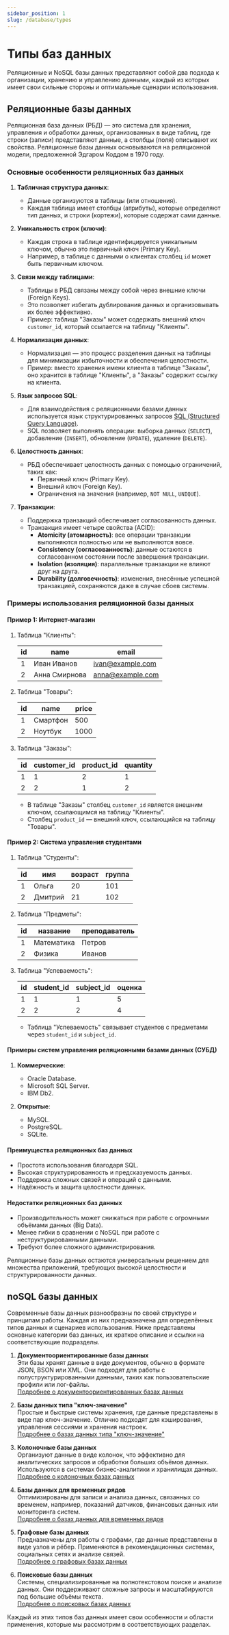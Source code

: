```yaml
---
sidebar_position: 1
slug: /database/types
---
```


# Типы баз данных

Реляционные и NoSQL базы данных представляют собой два подхода к организации, хранению и управлению данными, каждый из которых имеет свои сильные стороны и оптимальные сценарии использования. 

## Реляционные базы данных

Реляционная база данных (РБД) — это система для хранения, управления и обработки данных, организованных в виде таблиц, где строки (записи) представляют данные, а столбцы (поля) описывают их свойства. Реляционные базы данных основываются на реляционной модели, предложенной Эдгаром Коддом в 1970 году.

### Основные особенности реляционных баз данных

1. **Табличная структура данных**:
   - Данные организуются в таблицы (или отношения).
   - Каждая таблица имеет столбцы (атрибуты), которые определяют тип данных, и строки (кортежи), которые содержат сами данные.

2. **Уникальность строк (ключи)**:
   - Каждая строка в таблице идентифицируется уникальным ключом, обычно это первичный ключ (Primary Key).
   - Например, в таблице с данными о клиентах столбец `id` может быть первичным ключом.

3. **Связи между таблицами**:
   - Таблицы в РБД связаны между собой через внешние ключи (Foreign Keys).
   - Это позволяет избегать дублирования данных и организовывать их более эффективно.
   - Пример: таблица "Заказы" может содержать внешний ключ `customer_id`, который ссылается на таблицу "Клиенты".

4. **Нормализация данных**:
   - Нормализация — это процесс разделения данных на таблицы для минимизации избыточности и обеспечения целостности.
   - Пример: вместо хранения имени клиента в таблице "Заказы", оно хранится в таблице "Клиенты", а "Заказы" содержит ссылку на клиента.

5. **Язык запросов SQL**:
   - Для взаимодействия с реляционными базами данных используется язык структурированных запросов [SQL (Structured Query Language)](/database/sql/index.md).
   - SQL позволяет выполнять операции: выборка данных (`SELECT`), добавление (`INSERT`), обновление (`UPDATE`), удаление (`DELETE`).

6. **Целостность данных**:
   - РБД обеспечивает целостность данных с помощью ограничений, таких как:
     - Первичный ключ (Primary Key).
     - Внешний ключ (Foreign Key).
     - Ограничения на значения (например, `NOT NULL`, `UNIQUE`).

7. **Транзакции**:
   - Поддержка транзакций обеспечивает согласованность данных.
   - Транзакция имеет четыре свойства (ACID):
     - **Atomicity (атомарность)**: все операции транзакции выполняются полностью или не выполняются вовсе.
     - **Consistency (согласованность)**: данные остаются в согласованном состоянии после завершения транзакции.
     - **Isolation (изоляция)**: параллельные транзакции не влияют друг на друга.
     - **Durability (долговечность)**: изменения, внесённые успешной транзакцией, сохраняются даже в случае сбоев системы.

### Примеры использования реляционной базы данных

#### Пример 1: Интернет-магазин

1. Таблица "Клиенты":

   | id  | name      | email             |
   |-----|-----------|-------------------|
   | 1   | Иван Иванов | ivan@example.com |
   | 2   | Анна Смирнова | anna@example.com |

2. Таблица "Товары":

   | id  | name         | price  |
   |-----|--------------|--------|
   | 1   | Смартфон     | 500    |
   | 2   | Ноутбук      | 1000   |

3. Таблица "Заказы":

   | id  | customer_id | product_id | quantity |
   |-----|-------------|------------|----------|
   | 1   | 1           | 2          | 1        |
   | 2   | 2           | 1          | 2        |

   - В таблице "Заказы" столбец `customer_id` является внешним ключом, ссылающимся на таблицу "Клиенты".
   - Столбец `product_id` — внешний ключ, ссылающийся на таблицу "Товары".

#### Пример 2: Система управления студентами

1. Таблица "Студенты":

   | id  | имя         | возраст | группа  |
   |-----|-------------|---------|---------|
   | 1   | Ольга       | 20      | 101     |
   | 2   | Дмитрий     | 21      | 102     |

2. Таблица "Предметы":

   | id  | название      | преподаватель    |
   |-----|---------------|------------------|
   | 1   | Математика    | Петров           |
   | 2   | Физика        | Иванов           |

3. Таблица "Успеваемость":

   | id  | student_id | subject_id | оценка |
   |-----|------------|------------|--------|
   | 1   | 1          | 1          | 5      |
   | 2   | 2          | 2          | 4      |

   - Таблица "Успеваемость" связывает студентов с предметами через `student_id` и `subject_id`.


#### Примеры систем управления реляционными базами данных (СУБД)

1. **Коммерческие**:
   - Oracle Database.
   - Microsoft SQL Server.
   - IBM Db2.

2. **Открытые**:
   - MySQL.
   - PostgreSQL.
   - SQLite.

#### Преимущества реляционных баз данных

- Простота использования благодаря SQL.
- Высокая структурированность и предсказуемость данных.
- Поддержка сложных связей и операций с данными.
- Надёжность и защита целостности данных.

#### Недостатки реляционных баз данных

- Производительность может снижаться при работе с огромными объёмами данных (Big Data).
- Менее гибки в сравнении с NoSQL при работе с неструктурированными данными.
- Требуют более сложного администрирования.

Реляционные базы данных остаются универсальным решением для множества приложений, требующих высокой целостности и структурированности данных.


## noSQL базы данных

Современные базы данных разнообразны по своей структуре и принципам работы. Каждая из них предназначена для определённых типов данных и сценариев использования. Ниже представлены основные категории баз данных, их краткое описание и ссылки на соответствующие подразделы.  

1. **Документоориентированные базы данных**  
Эти базы хранят данные в виде документов, обычно в формате JSON, BSON или XML. Они подходят для работы с полуструктурированными данными, таких как пользовательские профили или лог-файлы.  
[Подробнее о документоориентированных базах данных](/database/types/db-doc.md)  

1. **Базы данных типа "ключ-значение"**  
Простые и быстрые системы хранения, где данные представлены в виде пар ключ-значение. Отлично подходят для кэширования, управления сессиями и хранения настроек.  
[Подробнее о базах данных типа "ключ-значение"](/database/types/db-key-value.md)  

1. **Колоночные базы данных**  
Организуют данные в виде колонок, что эффективно для аналитических запросов и обработки больших объёмов данных. Используются в системах бизнес-аналитики и хранилищах данных.  
[Подробнее о колоночных базах данных](/database/types/db-column.md)  

1. **Базы данных для временных рядов**  
Оптимизированы для записи и анализа данных, связанных со временем, например, показаний датчиков, финансовых данных или мониторинга систем.  
[Подробнее о базах данных для временных рядов](/database/types/db-time-row.md)  

1. **Графовые базы данных**  
Предназначены для работы с графами, где данные представлены в виде узлов и рёбер. Применяются в рекомендационных системах, социальных сетях и анализе связей.  
[Подробнее о графовых базах данных](/database/types/db-graph.md)  

1. **Поисковые базы данных**  
Системы, специализированные на полнотекстовом поиске и анализе данных. Они поддерживают сложные запросы и масштабируются под большие объёмы текста.  
[Подробнее о поисковых базах данных](/database/types/db-search.md)  

Каждый из этих типов баз данных имеет свои особенности и области применения, которые мы рассмотрим в соответствующих разделах.  